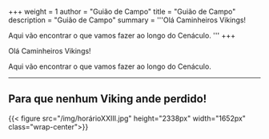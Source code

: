 +++
weight = 1
author = "Guião de Campo"
title = "Guião de Campo" 
description = "Guião de Campo" 
summary = '''Olá Caminheiros Vikings!

Aqui vão encontrar o que vamos fazer ao longo do Cenáculo.
'''
+++

Olá Caminheiros Vikings!

Aqui vão encontrar o que vamos fazer ao longo do Cenáculo.

---
<!--more-->

## Para que nenhum Viking ande perdido!


{{< figure src="/img/horárioXXIII.jpg" height="2338px" width="1652px" class="wrap-center">}}
